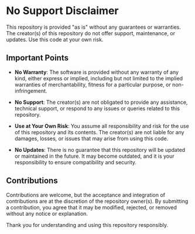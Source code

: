 # No Support Disclaimer

This repository is provided "as is" without any guarantees or warranties. The creator(s) of this repository do not offer support, maintenance, or updates. Use this code at your own risk.

## Important Points

- **No Warranty**: The software is provided without any warranty of any kind, either express or implied, including but not limited to the implied warranties of merchantability, fitness for a particular purpose, or non-infringement.

- **No Support**: The creator(s) are not obligated to provide any assistance, technical support, or respond to any issues or queries related to this repository.

- **Use at Your Own Risk**: You assume all responsibility and risk for the use of this repository and its contents. The creator(s) are not liable for any damages, losses, or issues that may arise from using this code.

- **No Updates**: There is no guarantee that this repository will be updated or maintained in the future. It may become outdated, and it is your responsibility to ensure compatibility and security.

## Contributions

Contributions are welcome, but the acceptance and integration of contributions are at the discretion of the repository owner(s). By submitting a contribution, you agree that it may be modified, rejected, or removed without any notice or explanation.

Thank you for understanding and using this repository responsibly.
